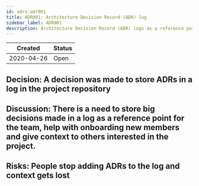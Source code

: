 ```yaml
---
id: adrs-adr001
title: ADR001: Architecture Decision Record (ADR) log
sidebar_label: ADR001
description: Architecture Decision Record (ADR) logs as a reference point for the team.
---
```


| Created    | Status |
| ---------- | ------ |
| 2020-04-26 | Open   |

## Decision: A decision was made to store ADRs in a log in the project repository

## Discussion: There is a need to store big decisions made in a log as a reference point for the team, help with onboarding new members and give context to others interested in the project.

## Risks: People stop adding ADRs to the log and context gets lost
